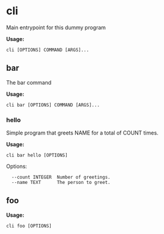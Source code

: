 # cli

Main entrypoint for this dummy program

**Usage:**

```
cli [OPTIONS] COMMAND [ARGS]...
```

## bar

The bar command

**Usage:**

```
cli bar [OPTIONS] COMMAND [ARGS]...
```

### hello

Simple program that greets NAME for a total of COUNT times.

**Usage:**

```
cli bar hello [OPTIONS]
```

Options:

```
  --count INTEGER  Number of greetings.
  --name TEXT      The person to greet.
```

## foo

**Usage:**

```
cli foo [OPTIONS]
```

